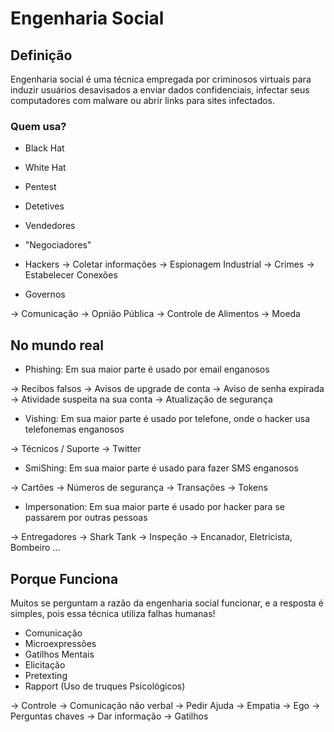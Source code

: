 # Engenharia Social

## Definição
Engenharia social é uma técnica empregada por criminosos virtuais para induzir usuários desavisados a enviar dados confidenciais, infectar seus computadores com malware ou abrir links para sites infectados.

### Quem usa?

* Black Hat
* White Hat
* Pentest
* Detetives
* Vendedores
* "Negociadores"

* Hackers
-> Coletar informações
-> Espionagem Industrial
-> Crimes
-> Estabelecer Conexões

* Governos

-> Comunicação
-> Opnião Pública
-> Controle de Alimentos
-> Moeda

## No mundo real

* Phishing: Em sua maior parte é usado por email enganosos

-> Recibos falsos
-> Avisos de upgrade de conta
-> Aviso de senha expirada
-> Atividade suspeita na sua conta
-> Atualização de segurança

* Vishing: Em sua maior parte é usado por telefone, onde o hacker usa telefonemas enganosos

-> Técnicos / Suporte
-> Twitter

* SmiShing: Em sua maior parte é usado para fazer SMS enganosos

-> Cartões
-> Números de segurança
-> Transações
-> Tokens

* Impersonation: Em sua maior parte é usado por hacker para se passarem por outras pessoas

-> Entregadores
-> Shark Tank
-> Inspeção
-> Encanador, Eletricista, Bombeiro ...

## Porque Funciona
Muitos se perguntam a razão da engenharia social funcionar, e a resposta é simples, pois essa técnica utiliza falhas humanas!

* Comunicação
* Microexpressões
* Gatilhos Mentais
* Elicitação
* Pretexting
* Rapport (Uso de truques Psicológicos)

-> Controle
-> Comunicação não verbal
-> Pedir Ajuda
-> Empatia
-> Ego
-> Perguntas chaves
-> Dar informação
-> Gatilhos 